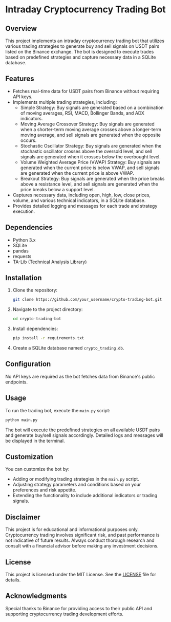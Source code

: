 # Intraday Cryptocurrency Trading Bot

## Overview

This project implements an intraday cryptocurrency trading bot that utilizes various trading strategies to generate buy and sell signals on USDT pairs listed on the Binance exchange. The bot is designed to execute trades based on predefined strategies and capture necessary data in a SQLite database.

## Features

- Fetches real-time data for USDT pairs from Binance without requiring API keys.
- Implements multiple trading strategies, including:
  - Simple Strategy: Buy signals are generated based on a combination of moving averages, RSI, MACD, Bollinger Bands, and ADX indicators.
  - Moving Average Crossover Strategy: Buy signals are generated when a shorter-term moving average crosses above a longer-term moving average, and sell signals are generated when the opposite occurs.
  - Stochastic Oscillator Strategy: Buy signals are generated when the stochastic oscillator crosses above the oversold level, and sell signals are generated when it crosses below the overbought level.
  - Volume Weighted Average Price (VWAP) Strategy: Buy signals are generated when the current price is below VWAP, and sell signals are generated when the current price is above VWAP.
  - Breakout Strategy: Buy signals are generated when the price breaks above a resistance level, and sell signals are generated when the price breaks below a support level.
- Captures necessary data, including open, high, low, close prices, volume, and various technical indicators, in a SQLite database.
- Provides detailed logging and messages for each trade and strategy execution.

## Dependencies

- Python 3.x
- SQLite
- pandas
- requests
- TA-Lib (Technical Analysis Library)

## Installation

1. Clone the repository:

   ```bash
   git clone https://github.com/your_username/crypto-trading-bot.git
   ```

2. Navigate to the project directory:

   ```bash
   cd crypto-trading-bot
   ```

3. Install dependencies:

   ```bash
   pip install -r requirements.txt
   ```

4. Create a SQLite database named `crypto_trading.db`.

## Configuration

No API keys are required as the bot fetches data from Binance's public endpoints.

## Usage

To run the trading bot, execute the `main.py` script:

```bash
python main.py
```

The bot will execute the predefined strategies on all available USDT pairs and generate buy/sell signals accordingly. Detailed logs and messages will be displayed in the terminal.

## Customization

You can customize the bot by:

- Adding or modifying trading strategies in the `main.py` script.
- Adjusting strategy parameters and conditions based on your preferences and risk appetite.
- Extending the functionality to include additional indicators or trading signals.

## Disclaimer

This project is for educational and informational purposes only. Cryptocurrency trading involves significant risk, and past performance is not indicative of future results. Always conduct thorough research and consult with a financial advisor before making any investment decisions.

## License

This project is licensed under the MIT License. See the [LICENSE](LICENSE) file for details.

## Acknowledgments

Special thanks to Binance for providing access to their public API and supporting cryptocurrency trading development efforts.
